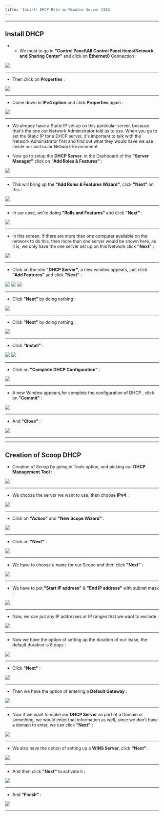 ```yaml
---
title: 'Install DHCP Rôle on Windows Server 2016'
---
```


---
## Install DHCP 

- - We must to go in **"Control Panel\All Control Panel Items\Network and Sharing Center"** and click on **Ethernet0** Connection :

![](Network1.png)

---
- Then click on **Properties** :

![](Network2.png)

---
- Come down in **IPv4 option** and click **Properties** again  :

![](Network3.png)

---
- We already have a Static IP set up on this particular server, because that's the one our Network Administrator told us to use. When you go to set the Static IP for a DHCP server, it's important to talk with the Network Administrator first and find out what they would have we use inside our particular Network Environment.

- Now go to setup the **DHCP Server**, in the Dashboard of the **"Server Manager"** click on **"Add Roles & Features"** :

![](01-Server-Manager.png)

---
- This will bring up the **"Add Roles & Features Wizard"**, click **"Next"** on this :

![](DHCP1.png)

---
- In our case, we're doing **"Rolls and Features"** and click **"Next"** :

![](DHCP3.png)

---
- In this screen, if there are more than one computer available on the network to do this, then more than one server would be shown here, as it is, we only have the one server set up on this Network click **"Next"** :

![](DHCP3-1.png)

---
- Click on the role **"DHCP Server"**, a new window appears, just click **"Add Features"** and click **"Next"** :

![](DHCP4.png)
![](DHCP5.png)
![](DHCP6.png)

---
- Click **"Next"** by doing nothing :

![](DHCP7.png)

---
- Click **"Next"** by doing nothing :

![](DHCP8.png)

---
- Click **"Install"** :

![](DHCP9.png)
![](DHCP10.png)

---
- Click on **"Complete DHCP Configuration"** :

![](DHCP10-1.png)

---
- A new Window appears,for complete the configuration of DHCP , click on **"Commit"** :

![](DHCP11.png)

---
- And **"Close"** :

![](DHCP12.png)

---
---

## Creation of Scoop DHCP 

- Creation of Scoop by going in Tools option, and picking our **DHCP Management Tool** :

![](DHCP14.png)

---
- We choose the server we want to use, then choose **IPv4** :

![](DHCP14-1.png)

---
- Click on **"Action"** and **"New Scope Wizard"** :

![](DHCP15.png)

---
- Click on **"Next"** :

![](DHCP16.png)

---
- We have to choose a name for our Scope and then click **"Next"** :

![](DHCP17.png)

---
- We have to put **"Start IP address"** & **"End IP address"** with subnet mask :

![](DHCP18.png)

---
- Now, we can put any IP addresses or IP ranges that we want to exclude :

![](DHCP19.png)

---
- Now we have the option of setting up the duration of our lease, the default duration is 8 days :

![](DHCP20.png)

---
- Click **"Next"** :

![](DHCP21.png)

---
- Then we have the option of entering a **Default Gateway** :

![](DHCP22.png)

---
- Now if we want to make our **DHCP Server** as part of a Domain or something, we would enter that information as well, since we don't have a domain to enter, we can click **"Next"** :

![](DHCP23.png)

---
- We also have the option of setting up a **WINS Server**, click **"Next"** :

![](DHCP24.png)

---
- And then click **"Next"** to activate it :

![](DHCP25.png)

---
- And **"Finish"** :

![](DHCP26.png)

---
